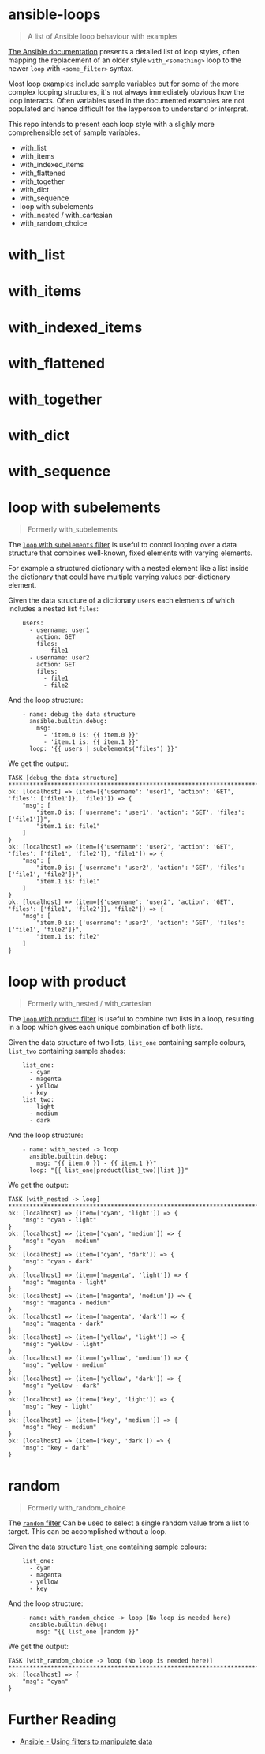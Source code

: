 # ansible-loops
> A list of Ansible loop behaviour with examples

[The Ansible documentation](https://docs.ansible.com/ansible/latest/playbook_guide/playbooks_loops.html#migrating-from-with-x-to-loop) presents a detailed list of loop styles, often mapping the replacement of an older style `with_<something>` loop to the newer `loop` with `<some_filter>` syntax.

Most loop examples include sample variables but for some of the more complex looping structures, it's not always immediately obvious how the loop interacts. Often variables used in the documented examples are not populated and hence difficult for the layperson to understand or interpret.

This repo intends to present each loop style with a slighly more comprehensible set of sample variables.

- with_list
- with_items
- with_indexed_items
- with_flattened
- with_together
- with_dict
- with_sequence
- loop with subelements
- with_nested / with_cartesian
- with_random_choice

# with_list
# with_items
# with_indexed_items
# with_flattened
# with_together
# with_dict
# with_sequence
# loop with subelements
> Formerly with_subelements

The [`loop` with `subelements` filter](https://docs.ansible.com/ansible/latest/playbook_guide/playbooks_loops.html#with-subelements) is useful to control looping over a data structure that combines well-known, fixed elements with varying elements.

For example a structured dictionary with a nested element like a list inside the dictionary that could have multiple varying values per-dictionary element.

Given the data structure of a dictionary `users` each elements of which includes a nested list `files`:
```
    users:
      - username: user1
        action: GET
        files:
          - file1
      - username: user2
        action: GET
        files:
          - file1
          - file2
```
And the loop structure:
```
    - name: debug the data structure
      ansible.builtin.debug:
        msg:
          - 'item.0 is: {{ item.0 }}'
          - 'item.1 is: {{ item.1 }}'
      loop: '{{ users | subelements("files") }}'
```
We get the output:
```
TASK [debug the data structure] ******************************************************************************************************************************
ok: [localhost] => (item=[{'username': 'user1', 'action': 'GET', 'files': ['file1']}, 'file1']) => {
    "msg": [
        "item.0 is: {'username': 'user1', 'action': 'GET', 'files': ['file1']}",
        "item.1 is: file1"
    ]
}
ok: [localhost] => (item=[{'username': 'user2', 'action': 'GET', 'files': ['file1', 'file2']}, 'file1']) => {
    "msg": [
        "item.0 is: {'username': 'user2', 'action': 'GET', 'files': ['file1', 'file2']}",
        "item.1 is: file1"
    ]
}
ok: [localhost] => (item=[{'username': 'user2', 'action': 'GET', 'files': ['file1', 'file2']}, 'file2']) => {
    "msg": [
        "item.0 is: {'username': 'user2', 'action': 'GET', 'files': ['file1', 'file2']}",
        "item.1 is: file2"
    ]
}
```
# loop with product
> Formerly with_nested / with_cartesian

The [`loop` with `product` filter](https://docs.ansible.com/ansible/latest/playbook_guide/playbooks_loops.html#with-nested-with-cartesian) is useful to combine two lists in a loop, resulting in a loop which gives each unique combination of both lists.

Given the data structure of two lists, `list_one` containing sample colours, `list_two` containing sample shades:
```
    list_one:
      - cyan
      - magenta
      - yellow
      - key
    list_two:
      - light
      - medium
      - dark
```
And the loop structure:
```
    - name: with_nested -> loop
      ansible.builtin.debug:
        msg: "{{ item.0 }} - {{ item.1 }}"
      loop: "{{ list_one|product(list_two)|list }}"
```
We get the output:
```
TASK [with_nested -> loop] ***********************************************************************************************************************************
ok: [localhost] => (item=['cyan', 'light']) => {
    "msg": "cyan - light"
}
ok: [localhost] => (item=['cyan', 'medium']) => {
    "msg": "cyan - medium"
}
ok: [localhost] => (item=['cyan', 'dark']) => {
    "msg": "cyan - dark"
}
ok: [localhost] => (item=['magenta', 'light']) => {
    "msg": "magenta - light"
}
ok: [localhost] => (item=['magenta', 'medium']) => {
    "msg": "magenta - medium"
}
ok: [localhost] => (item=['magenta', 'dark']) => {
    "msg": "magenta - dark"
}
ok: [localhost] => (item=['yellow', 'light']) => {
    "msg": "yellow - light"
}
ok: [localhost] => (item=['yellow', 'medium']) => {
    "msg": "yellow - medium"
}
ok: [localhost] => (item=['yellow', 'dark']) => {
    "msg": "yellow - dark"
}
ok: [localhost] => (item=['key', 'light']) => {
    "msg": "key - light"
}
ok: [localhost] => (item=['key', 'medium']) => {
    "msg": "key - medium"
}
ok: [localhost] => (item=['key', 'dark']) => {
    "msg": "key - dark"
}
```

# random
> Formerly with_random_choice

The [`random` filter](https://docs.ansible.com/ansible/latest/playbook_guide/playbooks_loops.html#with-random-choice) Can be used to select a single random value from a list to target. This can be accomplished without a loop.

Given the data structure `list_one` containing sample colours:
```
    list_one:
      - cyan
      - magenta
      - yellow
      - key
```
And the loop structure:
```
    - name: with_random_choice -> loop (No loop is needed here)
      ansible.builtin.debug:
        msg: "{{ list_one |random }}"
```
We get the output:
```
TASK [with_random_choice -> loop (No loop is needed here)] ***************************************************************************************************
ok: [localhost] => {
    "msg": "cyan"
}
```



# Further Reading
- [Ansible - Using filters to manipulate data](https://docs.ansible.com/ansible/latest/playbook_guide/playbooks_loops.html#with-nested-with-cartesian)